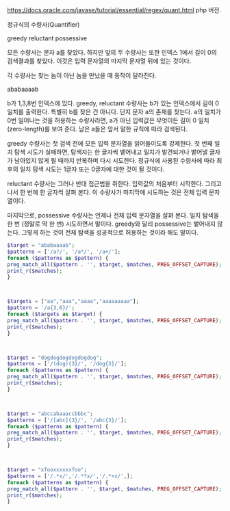 https://docs.oracle.com/javase/tutorial/essential/regex/quant.html php 버전.

정규식의 수량사(Quantifier)

greedy
reluctant
possessive


모든 수량사는 문자 a를 찾았다. 하지만 앞의 두 수량사는 또한 인덱스 1에서 길이 0의 검색결과를 찾았다. 이것은 입력 문자열의 마지막 문자열 뒤에 있는 것이다.

각 수량사는 찾는 놈이 아닌 놈을 만났을 때 동작이 달라진다.

ababaaaab

b가 1,3,8번 인덱스에 있다. greedy, reluctant 수량사는 b가 있는 인덱스에서 길이 0 일치를 출력한다. 특별히 b를 찾은 건 아니다. 단지 문자 a의 존재를 찾는다. a의 일치가 0번 일어나는 것을 허용하는 수량사라면, a가 아닌 입력값은 무엇이든 길이 0 일치(zero-length)를 보여 준다. 남은 a들은 앞서 말한 규칙에 따라 검색된다.

greedy 수량사는 첫 검색 전에 모든 입력 문자열을 읽어들이도록 강제한다. 첫 번째 일치 탐색 시도가 실패하면, 탐색자는 한 글자씩 뱉어내고 일치가 발견되거나 뱉어낼 글자가 남아있지 않게 될 때까지 반복하며 다시 시도한다. 정규식에 사용된 수량사에 따라 최후의 일치 탐색 시도는 1글자 또는 0글자에 대한 것이 될 것이다.

reluctant 수량사는 그러나 반대 접근법을 취한다. 입력값의 처음부터 시작한다. 그리고 나서 한 번에 한 글자씩 살펴 본다. 이 수량사가 마지막에 시도하는 것은 전체 입력 문자열이다.

마지막으로, possessive 수량사는 언제나 전체 입력 문자열을 살펴 본다. 일치 탐색을 한 번 (정말로 딱 한 번) 시도하면서 말이다. greedy와 달리 possessive는 뱉어내지 않는다. 그렇게 하는 것이 전체 탐색을 성공적으로 허용하는 것이라 해도 말이다.



```php
$target = "ababaaaab";
$patterns = ['/a?/', '/a*/', '/a+/'];
foreach ($patterns as $pattern) {
preg_match_all($pattern . '', $target, $matches, PREG_OFFSET_CAPTURE); 
print_r($matches);
}



$targets = ["aa","aaa","aaaa","aaaaaaaaa"];
$pattern = '/a{3,6}/';
foreach ($targets as $target) {
preg_match_all($pattern . '', $target, $matches, PREG_OFFSET_CAPTURE); 
print_r($matches);
}



$target = "dogdogdogdogdogdog";
$patterns = ['/(dog){3}/', '/dog{3}/'];
foreach ($patterns as $pattern) {
preg_match_all($pattern . '', $target, $matches, PREG_OFFSET_CAPTURE); 
print_r($matches);
}



$target = "abccabaaaccbbbc";
$patterns = ['/[abc]{3}/', '/abc{3}/'];
foreach ($patterns as $pattern) {
preg_match_all($pattern . '', $target, $matches, PREG_OFFSET_CAPTURE); 
print_r($matches);
}



$target = "xfooxxxxxxfoo";
$patterns = ['/.*x/','/.*?x/','/.*+x/',];
foreach ($patterns as $pattern) {
preg_match_all($pattern . '', $target, $matches, PREG_OFFSET_CAPTURE); 
print_r($matches);
}
```